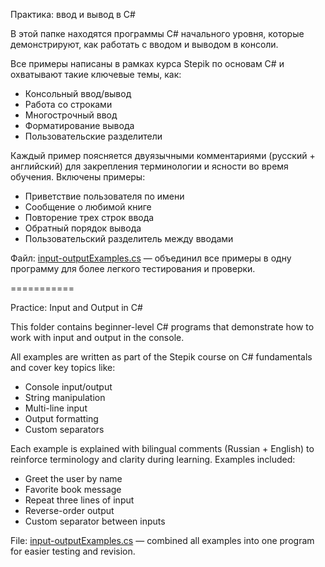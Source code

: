 Практика: ввод и вывод в C#

В этой папке находятся программы C# начального уровня, которые демонстрируют, как работать с вводом и выводом в консоли.

Все примеры написаны в рамках курса Stepik по основам C# и охватывают такие ключевые темы, как:
- Консольный ввод/вывод
- Работа со строками
- Многострочный ввод
- Форматирование вывода
- Пользовательские разделители

Каждый пример поясняется двуязычными комментариями (русский + английский) для закрепления терминологии и ясности во время обучения.
Включены примеры:
- Приветствие пользователя по имени
- Сообщение о любимой книге
- Повторение трех строк ввода
- Обратный порядок вывода
- Пользовательский разделитель между вводами

Файл: [input-outputExamples.cs](learn_CSharp/stepik/practice/input-output/input-outputExamples.cs) — объединил все примеры в одну программу для более легкого тестирования и проверки.

===========

Practice: Input and Output in C#

This folder contains beginner-level C# programs that demonstrate how to work with input and output in the console.

All examples are written as part of the Stepik course on C# fundamentals and cover key topics like:
- Console input/output
- String manipulation
- Multi-line input
- Output formatting
- Custom separators
 
Each example is explained with bilingual comments (Russian + English) to reinforce terminology and clarity during learning.
Examples included:
- Greet the user by name
- Favorite book message
- Repeat three lines of input
- Reverse-order output
- Custom separator between inputs

File: [input-outputExamples.cs](learn_CSharp/stepik/practice/input-output/input-outputExamples.cs) — combined all examples into one program for easier testing and revision.
